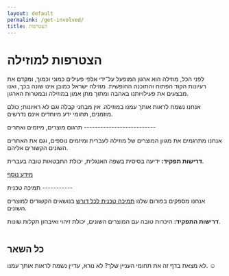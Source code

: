 ```yaml
---
layout: default
permalink: /get-involved/
title: הצטרפות
---
```

הצטרפות למוזילה
===============

לפני הכל, מוזילה הוא ארגון המופעל על־ידי אלפי פעילים כמוני וכמוך, ומקדם את רעיונות הקוד הפתוח והתוכנה החופשית. מוזילה ישראל כמובן אינו שונה בכך, ואנו מבצעים את פעילויותנו באהבה ומתוך מתן אמון במוזילה ובמטרות הארגון. 

אנחנו נשמח לראות אותך עמנו במוזילה. אין מבחני קבלה וגם לא ראיונות; כולם מוזמנים, תחומי ידע מיוחדים אינם נדרשים. 

<div class="row"><div class="column half" markdown="1">
תרגום מוצרים, מיזמים ואתרים
--------------------------

אנחנו מתרגמים את מגוון המוצרים של מוזילה לעברית ומיזמים נוספים, וגם את האתרים השונים הקשורים אליהם. 

**דרישות תפקיד:** ידיעה בסיסית בשפה האנגלית, יכולת התבטאות טובה בעברית.

[מידע נוסף](http://wiki.mozilla.org.il/l10n)
</div><div class="column half" markdown="1">
תמיכה טכנית
-----------

אנחנו מספקים בפורום שלנו [תמיכה טכנית לכל דורש] בנושאים הקשורים למוצרים השונים. 

**דרישות התפקיד:** היכרות טובה עם המוצרים השונים, יכולת זיהוי ואיבחון תקלות שונות. 

[תמיכה טכנית לכל דורש]: http://mozilla.org.il/board/viewforum.php?f=19

</div></div>

כל השאר
--------
לא מצאת בדף זה את תחומי העניין שלך? לא נורא, עדיין נשמח לראות אותך עמנו. ☺

